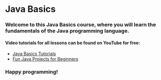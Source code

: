 # Java Basics

### Welcome to this Java Basics course, where you will learn the fundamentals of the Java programming language.

#### Video tutorials for all lessons can be found on YouTube for free:

* [Java Basics Tutorials](https://www.youtube.com/playlist?list=PLzo7LopEoRYUpYMbHcnjlqtM--WqJ6lXS)
* [Fun Java Projects for Beginners](https://www.youtube.com/playlist?list=PLzo7LopEoRYWZ48OEFkyAHFXH0qcUl1bG)

### Happy programming!
